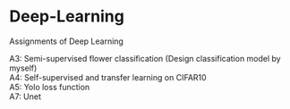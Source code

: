 # Deep-Learning
Assignments of Deep Learning

A3: Semi-supervised flower classification (Design classification model by myself)  
A4: Self-supervised and transfer learning on CIFAR10  
A5: Yolo loss function  
A7: Unet
